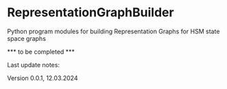 # RepresentationGraphBuilder
Python program modules for building Representation Graphs for HSM state space graphs 

*** to be completed ***
   
 
Last update notes: 

Version 0.0.1, 12.03.2024


   

